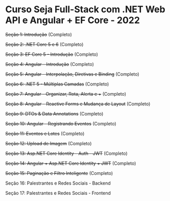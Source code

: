 # Curso Seja Full-Stack com .NET Web API e Angular + EF Core - 2022

<s>Seção 1: Introdução</s> (Completo)

<s>Seção 2: .NET Core 5 e 6</s> (Completo)

<s>Seção 3: EF Core 5 - Introdução</s> (Completo)

<s>Seção 4: Angular - Introdução</s> (Completo)

<s>Seção 5: Angular - Interpolação, Diretivas e Binding</s> (Completo)

<s>Seção 6: .NET 5 - Múltiplas Camadas</s> (Completo)

<s>Seção 7: Angular - Organizar, Rota, Alerta e +</s> (Completo)

<s>Seção 8: Angular - Reactive Forms e Mudança de Layout</s> (Completo)

<s>Seção 9: DTOs & Data Annotations</s> (Completo)

<s>Seção 10: Angular - Registrando Eventos</s> (Completo)

<s>Seção 11: Eventos e Lotes</s> (Completo)

<s>Seção 12: Upload de Imagem</s> (Completo)

<s>Seção 13: Asp.NET Core Identity - Auth - JWT</s> (Completo)

<s>Seção 14: Angular + Asp.NET Core Identity + JWT</s> (Completo)

<s>Seção 15: Paginação e Filtro Inteligente</s> (Completo)

Seção 16: Palestrantes e Redes Sociais - Backend

Seção 17: Palestrantes e Redes Sociais - Frontend
